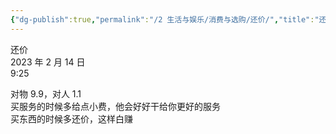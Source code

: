 ```yaml
---
{"dg-publish":true,"permalink":"/2 生活与娱乐/消费与选购/还价/","title":"还价"}
---
```



还价  
2023 年 2 月 14 日  
9:25

对物 9.9，对人 1.1  
买服务的时候多给点小费，他会好好干给你更好的服务  
买东西的时候多还价，这样白赚